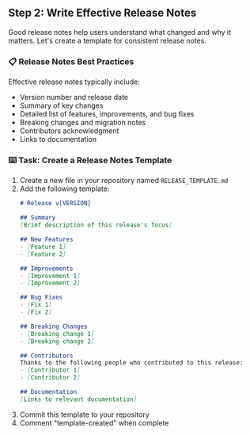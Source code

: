 ## Step 2: Write Effective Release Notes

Good release notes help users understand what changed and why it matters. Let's create a template for consistent release notes.

### 📋 Release Notes Best Practices

Effective release notes typically include:

- Version number and release date
- Summary of key changes
- Detailed list of features, improvements, and bug fixes
- Breaking changes and migration notes
- Contributors acknowledgment
- Links to documentation

### :keyboard: Task: Create a Release Notes Template

1. Create a new file in your repository named `RELEASE_TEMPLATE.md`
2. Add the following template:
   ```markdown
   # Release v[VERSION]

   ## Summary
   [Brief description of this release's focus]

   ## New Features
   - [Feature 1]
   - [Feature 2]

   ## Improvements
   - [Improvement 1]
   - [Improvement 2]

   ## Bug Fixes
   - [Fix 1]
   - [Fix 2]

   ## Breaking Changes
   - [Breaking change 1]
   - [Breaking change 2]

   ## Contributors
   Thanks to the following people who contributed to this release:
   - [Contributor 1]
   - [Contributor 2]

   ## Documentation
   [Links to relevant documentation]
   ```
3. Commit this template to your repository
4. Comment "template-created" when complete
